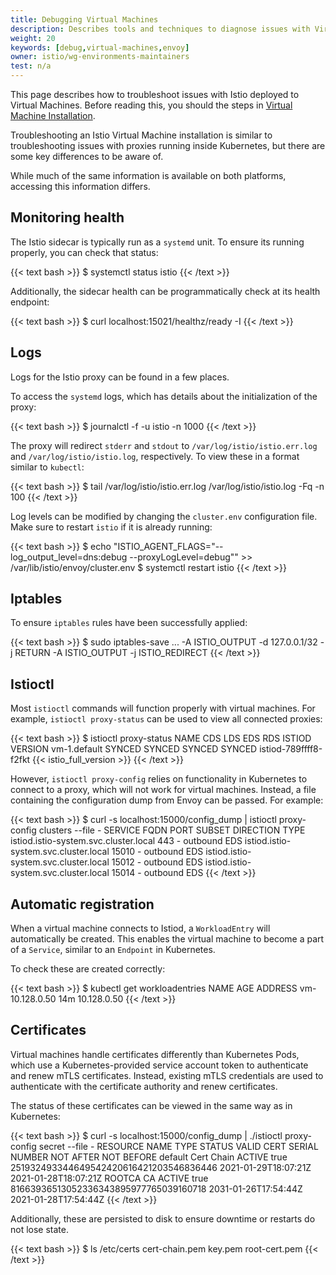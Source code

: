 ```yaml
---
title: Debugging Virtual Machines
description: Describes tools and techniques to diagnose issues with Virtual Machines.
weight: 20
keywords: [debug,virtual-machines,envoy]
owner: istio/wg-environments-maintainers
test: n/a
---
```


This page describes how to troubleshoot issues with Istio deployed to Virtual Machines.
Before reading this, you should the steps in [Virtual Machine Installation](/docs/setup/install/virtual-machine/).

Troubleshooting an Istio Virtual Machine installation is similar to troubleshooting issues with proxies running inside Kubernetes, but there are some key differences to be aware of.

While much of the same information is available on both platforms, accessing this information differs.

## Monitoring health

The Istio sidecar is typically run as a `systemd` unit. To ensure its running properly, you can check that status:

{{< text bash >}}
$ systemctl status istio
{{< /text  >}}

Additionally, the sidecar health can be programmatically check at its health endpoint:

{{< text bash >}}
$ curl localhost:15021/healthz/ready -I
{{< /text  >}}

## Logs

Logs for the Istio proxy can be found in a few places.

To access the `systemd` logs, which has details about the initialization of the proxy:

{{< text bash >}}
$ journalctl -f -u istio -n 1000
{{< /text  >}}

The proxy will redirect `stderr` and `stdout` to `/var/log/istio/istio.err.log` and  `/var/log/istio/istio.log`, respectively.
To view these in a format similar to `kubectl`:

{{< text bash >}}
$ tail /var/log/istio/istio.err.log /var/log/istio/istio.log -Fq -n 100
{{< /text  >}}

Log levels can be modified by changing the `cluster.env` configuration file. Make sure to restart `istio` if it is already running:

{{< text bash >}}
$ echo "ISTIO_AGENT_FLAGS=\"--log_output_level=dns:debug --proxyLogLevel=debug\"" >> /var/lib/istio/envoy/cluster.env
$ systemctl restart istio
{{< /text  >}}

## Iptables

To ensure `iptables` rules have been successfully applied:

{{< text bash >}}
$ sudo iptables-save
...
-A ISTIO_OUTPUT -d 127.0.0.1/32 -j RETURN
-A ISTIO_OUTPUT -j ISTIO_REDIRECT
{{< /text  >}}

## Istioctl

Most `istioctl` commands will function properly with virtual machines. For example, `istioctl proxy-status` can be used to view all connected proxies:

{{< text bash >}}
$ istioctl proxy-status
NAME           CDS        LDS        EDS        RDS      ISTIOD                    VERSION
vm-1.default   SYNCED     SYNCED     SYNCED     SYNCED   istiod-789ffff8-f2fkt     {{< istio_full_version >}}
{{< /text  >}}

However, `istioctl proxy-config` relies on functionality in Kubernetes to connect to a proxy, which will not work for virtual machines.
Instead, a file containing the configuration dump from Envoy can be passed. For example:

{{< text bash >}}
$ curl -s localhost:15000/config_dump | istioctl proxy-config clusters --file -
SERVICE FQDN                            PORT      SUBSET  DIRECTION     TYPE
istiod.istio-system.svc.cluster.local   443       -       outbound      EDS
istiod.istio-system.svc.cluster.local   15010     -       outbound      EDS
istiod.istio-system.svc.cluster.local   15012     -       outbound      EDS
istiod.istio-system.svc.cluster.local   15014     -       outbound      EDS
{{< /text  >}}

## Automatic registration

When a virtual machine connects to Istiod, a `WorkloadEntry` will automatically be created. This enables
the virtual machine to become a part of a `Service`, similar to an `Endpoint` in Kubernetes.

To check these are created correctly:

{{< text bash >}}
$ kubectl get workloadentries
NAME             AGE   ADDRESS
vm-10.128.0.50   14m   10.128.0.50
{{< /text  >}}

## Certificates

Virtual machines handle certificates differently than Kubernetes Pods, which use a Kubernetes-provided service account token
to authenticate and renew mTLS certificates. Instead, existing mTLS credentials are used to authenticate with the certificate authority and
renew certificates.

The status of these certificates can be viewed in the same way as in Kubernetes:

{{< text bash >}}
$ curl -s localhost:15000/config_dump | ./istioctl proxy-config secret --file -
RESOURCE NAME     TYPE           STATUS     VALID CERT     SERIAL NUMBER                               NOT AFTER                NOT BEFORE
default           Cert Chain     ACTIVE     true           251932493344649542420616421203546836446     2021-01-29T18:07:21Z     2021-01-28T18:07:21Z
ROOTCA            CA             ACTIVE     true           81663936513052336343895977765039160718      2031-01-26T17:54:44Z     2021-01-28T17:54:44Z
{{< /text  >}}

Additionally, these are persisted to disk to ensure downtime or restarts do not lose state.

{{< text bash >}}
$ ls /etc/certs
cert-chain.pem  key.pem  root-cert.pem
{{< /text  >}}
